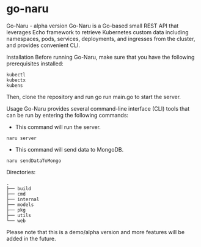 # go-naru

Go-Naru - alpha version
Go-Naru is a Go-based small REST API that leverages Echo framework to retrieve Kubernetes custom data including namespaces, pods, services, deployments, and ingresses from the cluster, and provides convenient CLI.

Installation
Before running Go-Naru, make sure that you have the following prerequisites installed:

```
kubectl
kubectx
kubens
```

Then, clone the repository and run go run main.go to start the server.

Usage
Go-Naru provides several command-line interface (CLI) tools that can be run by entering the following commands:

- This command will run the server.

```
naru server
```

- This command will send data to MongoDB.

```
naru sendDataToMongo
```

Directories:

```
.
├── build
├── cmd
├── internal
├── models
├── pkg
├── utils
└── web
```

Please note that this is a demo/alpha version and more features will be added in the future.

